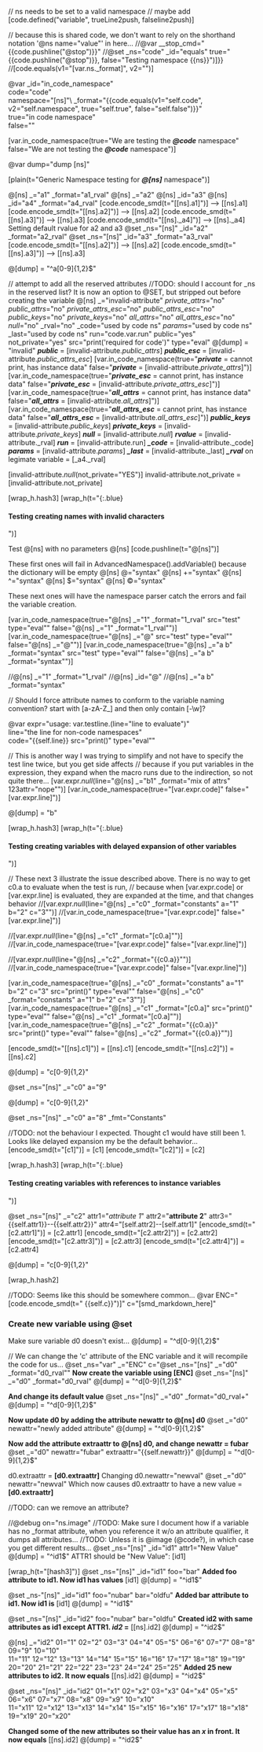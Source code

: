 // ns needs to be set to a valid namespace
// maybe add [code.defined("variable", trueLine2push, falseline2push)]

// because this is shared code, we don't want to rely on the shorthand notation '@ns name="value"' in here...
//@var __stop_cmd="{{code.pushline(\"@stop\")}}"
//@set _ns="code" _id="equals" true="{{code.pushline(\"@stop\")}}, false="Testing namespace {{ns}}")]}}
//[code.equals(v1="[var.ns._format]", v2="")]

@var _id="in_code_namespace" \
    code="code"\
    namespace="[ns]"\ 
    _format="{{code.equals(v1=\"self.code\", v2=\"self.namespace\", true=\"self.true\", false=\"self.false\")}}"\
    true="in code namespace"\
    false=""

[var.in_code_namespace(true="We are testing the <em><strong>@code</strong></em> namespace" false="We are not testing the <em><strong>@code</strong></em> namespace")]


@var dump="dump [ns]"

[plain(t="Generic Namespace testing for ***@[ns]*** namespace")]


@[ns] _="a1" _format="a1_rval"
@[ns] _="a2"
@[ns] _id="a3"
@[ns] _id="a4" _format="a4_rval"
[code.encode_smd(t="[[ns].a1]")] --> [[ns].a1]
[code.encode_smd(t="[[ns].a2]")] --> [[ns].a2]
[code.encode_smd(t="[[ns].a3]")] --> [[ns].a3]
[code.encode_smd(t="[[ns]._a4]")] --> [[ns]._a4]
Setting default rvalue for a2 and a3
@set _ns="[ns]" _id="a2" _format="a2_rval"
@set _ns="[ns]" _id="a3" _format="a3_rval"
[code.encode_smd(t="[[ns].a2]")] --> [[ns].a2]
[code.encode_smd(t="[[ns].a3]")] --> [[ns].a3]

@[dump] = "^a[0-9]{1,2}$"

// attempt to add all the reserved attributes
//TODO: should I account for _ns in the reserved list? It is now an option to @SET, but stripped out before creating the variable
@[ns] _="invalid-attribute" _private_attrs_="no" _public_attrs_="no" _private_attrs_esc_="no" _public_attrs_esc_="no" _public_keys_="no" _private_keys_="no" _all_attrs_="no" _all_attrs_esc_="no" _null_="no" _rval="no" _code="used by code ns" _params_="used by code ns" _last="used by code ns" run="code.var.run" public="yes" not_private="yes" src="print('required for code')" type="eval"
@[dump] = "invalid"
***public*** = [invalid-attribute._public_attrs_]
***public_esc*** = [invalid-attribute._public_attrs_esc_]
[var.in_code_namespace(true="***private*** = cannot print, has instance data" false="***private*** = [invalid-attribute._private_attrs_]")]
[var.in_code_namespace(true="***private_esc*** = cannot print, has instance data" false="***private_esc*** = [invalid-attribute._private_attrs_esc_]")]
[var.in_code_namespace(true="***all_attrs*** = cannot print, has instance data" false="***all_attrs*** = [invalid-attribute._all_attrs_]")]
[var.in_code_namespace(true="***all_attrs_esc*** = cannot print, has instance data" false="***all_attrs_esc*** = [invalid-attribute._all_attrs_esc_]")]
***public_keys*** = [invalid-attribute._public_keys_]
***private_keys*** = [invalid-attribute._private_keys_]
***null*** = [invalid-attribute._null_]
***rvalue*** = [invalid-attribute._rval]
***run*** = [invalid-attribute.run]
***_code*** = [invalid-attribute._code]
***_params_*** = [invalid-attribute._params_]
***_last*** = [invalid-attribute._last]
***_rval*** on legimate variable = [_a4._rval]

[invalid-attribute._null_(not_private="YES")]
invalid-attribute.not_private = [invalid-attribute.not_private]

[wrap_h.hash3]
[wrap_h(t="{:.blue}<h4>Testing creating names with invalid characters</h4>")]

Test @[ns] with no parameters
@[ns]
[code.pushline(t="@[ns]")]

These first ones will fail in AdvancedNamespace().addVariable() because the dictionary will be empty
@[ns] @="syntax"
@[ns] +="syntax"
@[ns] ^="syntax"
@[ns] $="syntax"
@[ns] ©="syntax"

These next ones will have the namespace parser  catch the errors and fail the variable creation.

[var.in_code_namespace(true="@[ns] _=\"1\" _format=\"1_rval\" src=\"test\" type=\"eval\"" false="@[ns] _=\"1\" _format=\"1_rval\"")]
[var.in_code_namespace(true="@[ns] _=\"@\" src=\"test\" type=\"eval\"" false="@[ns] _=\"@\"")]
[var.in_code_namespace(true="@[ns] _=\"a b\" _format=\"syntax\" src=\"test\" type=\"eval\"" false="@[ns] _=\"a b\" _format=\"syntax\"")]

//@[ns] _="1" _format="1_rval"
//@[ns] _id="@"
//@[ns] _="a b" _format="syntax"

// Should I force attribute names to conform to the variable naming convention? start with [a-zA-Z_] and then only contain [-\w]?

@var expr="usage: var.testline.(line=\"line to evaluate\")" \
     line="the line for non-code namespaces" \
     code="{{self.line}} src=\"print()\" type=\"eval\""

// This is another way I was trying to simplify and not have to specify the test line twice, but you get side affects
// because if you put variables in the expression, they expand when the macro runs due to the indirection, so not quite there...
[var.expr._null_(line="@[ns] _=\"b1\" _format=\"mix of attrs\" 123attr=\"nope\"")]
[var.in_code_namespace(true="[var.expr.code]" false="[var.expr.line]")]

@[dump] = "b"

[wrap_h.hash3]
[wrap_h(t="{:.blue}<h4>Testing creating variables with delayed expansion of other variables</h4>")]

// These next 3 illustrate the issue described above. There is no way to get c0.a to evaluate when the test is run,
// because when [var.expr.code] or [var.expr.line] is evaluated, they are expanded at the time, and that changes behavior
//[var.expr._null_(line="@[ns] _=\"c0\" _format=\"constants\" a=\"1\" b=\"2\" c=\"3\"")]
//[var.in_code_namespace(true="[var.expr.code]" false="[var.expr.line]")]

//[var.expr._null_(line="@[ns] _=\"c1\" _format=\"[c0.a]\"")]
//[var.in_code_namespace(true="[var.expr.code]" false="[var.expr.line]")]

//[var.expr._null_(line="@[ns] _=\"c2\" _format=\"{{c0.a}}\"")]
//[var.in_code_namespace(true="[var.expr.code]" false="[var.expr.line]")]

[var.in_code_namespace(true="@[ns] _=\"c0\" _format=\"constants\" a=\"1\" b=\"2\" c=\"3\" src=\"print()\" type=\"eval\"" false="@[ns] _=\"c0\" _format=\"constants\" a=\"1\" b=\"2\" c=\"3\"")]
[var.in_code_namespace(true="@[ns] _=\"c1\" _format=\"[c0.a]\" src=\"print()\" type=\"eval\"" false="@[ns] _=\"c1\" _format=\"[c0.a]\"")]
[var.in_code_namespace(true="@[ns] _=\"c2\" _format=\"{{c0.a}}\" src=\"print()\" type=\"eval\"" false="@[ns] _=\"c2\" _format=\"{{c0.a}}\"")]

[encode_smd(t="[[ns].c1]")] = [[ns].c1]
[encode_smd(t="[[ns].c2]")] = [[ns].c2]

@[dump] = "c[0-9]{1,2}"

@set _ns="[ns]" _="c0" a="9"

@[dump] = "c[0-9]{1,2}"

@set _ns="[ns]" _="c0" a="8" _fmt="Constants"

//TODO: not the behaviour I expected. Thought c1 would have still been 1. Looks like delayed expansion my be the default behavior...
[encode_smd(t="[c1]")] = [c1]
[encode_smd(t="[c2]")] = [c2]


[wrap_h.hash3]
[wrap_h(t="{:.blue}<h4>Testing creating variables with references to instance variables</h4>")]

@set _ns="[ns]" _="c2" attr1="*attribute 1*" attr2="**attribute 2**" attr3="{{self.attr1}}--{{self.attr2}}" attr4="[self.attr2]--[self.attr1]"
[encode_smd(t="[c2.attr1]")] = [c2.attr1]
[encode_smd(t="[c2.attr2]")] = [c2.attr2]
[encode_smd(t="[c2.attr3]")] = [c2.attr3]
[encode_smd(t="[c2.attr4]")] = [c2.attr4]

@[dump] = "c[0-9]{1,2}"


[wrap_h.hash2]

//TODO: Seems like this should be somewhere common...
@var ENC="[code.encode_smd(t=\"&nbsp;{{self.c}}\")]" c="[smd_markdown_here]"

### Create new variable using @set

Make sure variable d0 doesn't exist...
@[dump] = "^d[0-9]{1,2}$"

// We can change the 'c' attribute of the ENC variable and it will recompile the code for us...
@set _ns="var" _="ENC" c="@set _ns=\"[ns]\" _=\"d0\" _format=\"d0_rval\""
**Now create the variable using [ENC]**
@set _ns="[ns]" _="d0" _format="d0_rval"
@[dump] = "^d[0-9]{1,2}$"

**And change its default value**
@set _ns="[ns]" _="d0" _format="d0_rval+"
@[dump] = "^d[0-9]{1,2}$"

**Now update d0 by adding the attribute newattr to @[ns] d0**
@set _="d0" newattr="newly added attribute"
@[dump] = "^d[0-9]{1,2}$"

**Now add the attribute extraattr to @[ns] d0, and change newattr = fubar**
@set _="d0" newattr="fubar" extraattr="{{self.newattr}}"
@[dump] = "^d[0-9]{1,2}$"

d0.extraattr = **[d0.extraattr]**
Changing d0.newattr="newval"
@set _="d0" newattr="newval"
Which now causes d0.extraattr to have a new value = **[d0.extraattr]**

//TODO:
can we remove an attribute?

//@debug on="ns.image"
//TODO: Make sure I document how if a variable has no _format attribute, when you reference it w/o an attribute qualifier, it dumps all attributes...
//TODO: Unless it is @image (@code?), in which case you get different results...
@set _ns="[ns]" _id="id1" attr1="New Value"
@[dump] = "^id1$"
ATTR1 should be "New Value":
[id1]

[wrap_h(t="[hash3]")]
@set _ns="[ns]" _id="id1" foo="bar"
**Added foo attribute to id1. Now id1 has values**
[id1]
@[dump] = "^id1$"

@set _ns-"[ns]" _id="id1" foo="nubar" bar="oldfu"
**Added bar attribute to id1. Now id1 is**
[id1]
@[dump] = "^id1$"

@set _ns="[ns]" _id="id2" foo="nubar" bar="oldfu"
**Created id2 with same attributes as id1 except ATTR1. *id2* =**
[[ns].id2]
@[dump] = "^id2$"

@[ns] _="id2" 01="1" 02="2" 03="3" 04="4" 05="5" 06="6" 07="7" 08="8" 09="9" 10="10"\
             11="11" 12="12" 13="13" 14="14" 15="15" 16="16" 17="17" 18="18" 19="19" 20="20" 21="21" 22="22" 23="23" 24="24" 25="25"
**Added 25 new attributes to id2. It now equals**
[[ns].id2]
@[dump] = "^id2$"

@set _ns="[ns]" _id="id2" 01="x1" 02="x2" 03="x3" 04="x4" 05="x5" 06="x6" 07="x7" 08="x8" 09="x9" 10="x10"\
                          11="x11" 12="x12" 13="x13" 14="x14" 15="x15" 16="x16" 17="x17" 18="x18" 19="x19" 20="x20"

**Changed some of the new attributes so their value has an *x* in front. It now equals**
[[ns].id2]
@[dump] = "^id2$"

